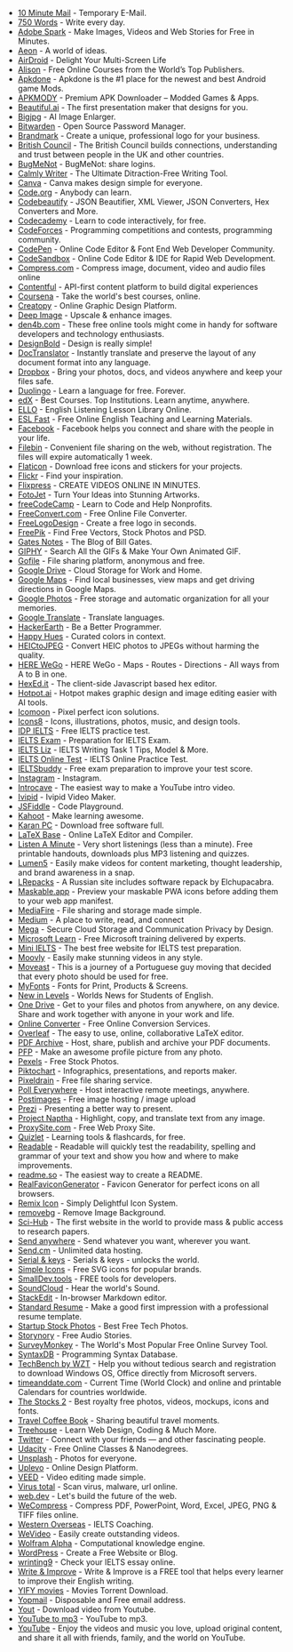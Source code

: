 - [10 Minute Mail](https://10minutemail.com/) - Temporary E-Mail.
- [750 Words](https://750words.com) - Write every day.
- [Adobe Spark](https://spark.adobe.com) - Make Images, Videos and Web Stories for Free in Minutes.
- [Aeon](https://aeon.co) - A world of ideas.
- [AirDroid](https://www.airdroid.com/en/) - Delight Your Multi-Screen Life
- [Alison](https://alison.com) - Free Online Courses from the World’s Top Publishers.
- [Apkdone](https://apkdone.com) - Apkdone is the #1 place for the newest and best Android game Mods.
- [APKMODY](https://apkmody.io) - Premium APK Downloader – Modded Games & Apps.
- [Beautiful.ai](https://www.beautiful.ai/) - The first presentation maker that designs for you.
- [Bigjpg](https://bigjpg.com/) - AI Image Enlarger.
- [Bitwarden](https://bitwarden.com) - Open Source Password Manager.
- [Brandmark](https://brandmark.io/) - Create a unique, professional logo for your business.
- [British Council](https://www.britishcouncil.org) - The British Council builds connections, understanding and trust between people in the UK and other countries.
- [BugMeNot](http://bugmenot.com) - BugMeNot: share logins.
- [Calmly Writer](https://www.calmlywriter.com) - The Ultimate Ditraction-Free Writing Tool.
- [Canva](https://www.canva.com) - Canva makes design simple for everyone.
- [Code.org](https://code.org) - Anybody can learn.
- [Codebeautify](https://codebeautify.org) - JSON Beautifier, XML Viewer, JSON Converters, Hex Converters and More.
- [Codecademy](https://www.codecademy.com) - Learn to code interactively, for free.
- [CodeForces](http://codeforces.com) - Programming competitions and contests, programming community.
- [CodePen](https://codepen.io) - Online Code Editor & Font End Web Developer Community.
- [CodeSandbox](https://codesandbox.io) - Online Code Editor & IDE for Rapid Web Development.
- [Compress.com](https://www.compresss.com) - Compress image, document, video and audio files online
- [Contentful](https://www.contentful.com) - API-first content platform to build digital experiences
- [Coursena](https://www.coursera.org) - Take the world's best courses, online.
- [Creatopy](https://www.creatopy.com) - Online Graphic Design Platform.
- [Deep Image](https://deep-image.ai/) - Upscale & enhance images.
- [den4b.com](http://www.den4b.com/tools) - These free online tools might come in handy for software developers and technology enthusiasts.
- [DesignBold](https://www.designbold.com) - Design is really simple!
- [DocTranslator](https://www.onlinedoctranslator.com/en/) - Instantly translate and preserve the layout of any document format into any language.
- [Dropbox](https://www.dropbox.com) - Bring your photos, docs, and videos anywhere and keep your files safe.
- [Duolingo](https://www.duolingo.com) - Learn a language for free. Forever.
- [edX](https://www.edx.org) - Best Courses. Top Institutions. Learn anytime, anywhere.
- [ELLO](https://elllo.org) - English Listening Lesson Library Online.
- [ESL Fast](https://www.eslfast.com) - Free Online English Teaching and Learning Materials.
- [Facebook](https://www.facebook.com) - Facebook helps you connect and share with the people in your life.
- [Filebin](https://filebin.net) - Convenient file sharing on the web, without registration. The files will expire automatically 1 week.
- [Flaticon](https://www.flaticon.com) - Download free icons and stickers for your projects.
- [Flickr](https://www.flickr.com) - Find your inspiration.
- [Flixpress](https://flixpress.com) - CREATE VIDEOS ONLINE IN MINUTES.
- [FotoJet](https://www.fotojet.com) - Turn Your Ideas into Stunning Artworks.
- [freeCodeCamp](https://www.freecodecamp.org/) - Learn to Code and Help Nonprofits.
- [FreeConvert.com](https://www.freeconvert.com) - Free Online File Converter.
- [FreeLogoDesign](https://www.freelogodesign.org) - Create a free logo in seconds.
- [FreePik](https://www.freepik.com) - Find Free Vectors, Stock Photos and PSD.
- [Gates Notes](https://www.gatesnotes.com) - The Blog of Bill Gates.
- [GIPHY](https://giphy.com) - Search All the GIFs & Make Your Own Animated GIF.
- [Gofile](https://gofile.io) - File sharing platform, anonymous and free.
- [Google Drive](https://www.google.com/drive/) - Cloud Storage for Work and Home.
- [Google Maps](https://www.google.com/maps/@?dg=dbrw&newdg=1) - Find local businesses, view maps and get driving directions in Google Maps.
- [Google Photos](https://www.google.com/photos/about/) - Free storage and automatic organization for all your memories.
- [Google Translate](https://translate.google.com) - Translate languages.
- [HackerEarth](https://www.hackerearth.com) - Be a Better Programmer.
- [Happy Hues](https://www.happyhues.co) - Curated colors in context.
- [HEICtoJPEG](https://heictojpg.com) - Convert HEIC photos to JPEGs without harming the quality.
- [HERE WeGo](https://wego.here.com) - HERE WeGo - Maps - Routes - Directions - All ways from A to B in one.
- [HexEd.it](https://hexed.it) - The client-side Javascript based hex editor.
- [Hotpot.ai](https://hotpot.ai/) - Hotpot makes graphic design and image editing easier with AI tools.
- [Icomoon](https://icomoon.io) - Pixel perfect icon solutions.
- [Icons8](https://icons8.com) - Icons, illustrations, photos, music, and design tools.
- [IDP IELTS](https://www.idpielts.me/free-ielts-practice-test/) - Free IELTS practice test.
- [IELTS Exam](https://www.english-exam.org/IELTS/) - Preparation for IELTS Exam.
- [IELTS Liz](https://ieltsliz.com) - IELTS Writing Task 1 Tips, Model & More.
- [IELTS Online Test](https://ieltsonlinetests.com) - IELTS Online Practice Test.
- [IELTSbuddy](https://www.ieltsbuddy.com) - Free exam preparation to improve your test score.
- [Instagram](https://www.instagram.com) - Instagram.
- [Introcave](https://intromaker.com/) - The easiest way to make a YouTube intro video.
- [Ivipid](https://ivipid.com) - Ivipid Video Maker.
- [JSFiddle](https://jsfiddle.net) - Code Playground.
- [Kahoot](https://kahoot.com) - Make learning awesome.
- [Karan PC](https://karanpc.com) - Download free software full.
- [LaTeX Base](https://latexbase.com) - Online LaTeX Editor and Compiler.
- [Listen A Minute](https://listenaminute.com) - Very short listenings (less than a minute). Free printable handouts, downloads plus MP3 listening and quizzes.
- [Lumen5](https://lumen5.com/) - Easily make videos for content marketing, thought leadership, and brand awareness in a snap.
- [LRepacks](https://lrepacks.net) - A Russian site includes software repack by Elchupacabra.
- [Maskable.app](https://maskable.app) - Preview your maskable PWA icons before adding them to your web app manifest.
- [MediaFire](https://www.mediafire.com) - File sharing and storage made simple.
- [Medium](https://medium.com) - A place to write, read, and connect
- [Mega](https://mega.io) - Secure Cloud Storage and Communication Privacy by Design.
- [Microsoft Learn](https://docs.microsoft.com/en-us/learn/) - Free Microsoft training delivered by experts.
- [Mini IELTS](https://mini-ielts.com/) - The best free website for IELTS test preparation.
- [Moovly](https://www.moovly.com) - Easily make stunning videos in any style.
- [Moveast](https://moveast.me) - This is a journey of a Portuguese guy moving that decided that every photo should be used for free.
- [MyFonts](https://www.myfonts.com/) - Fonts for Print, Products & Screens.
- [New in Levels](https://www.newsinlevels.com) - Worlds News for Students of English.
- [One Drive](https://onedrive.live.com) - Get to your files and photos from anywhere, on any device. Share and work together with anyone in your work and life.
- [Online Converter](https://www.onlineconverter.com) - Free Online Conversion Services.
- [Overleaf](https://www.overleaf.com) - The easy to use, online, collaborative LaTeX editor.
- [PDF Archive](https://www.pdf-archive.com) - Host, share, publish and archive your PDF documents.
- [PFP](https://pfpmaker.com/) - Make an awesome profile picture from any photo.
- [Pexels](https://www.pexels.com) -  Free Stock Photos.
- [Piktochart](https://piktochart.com) - Infographics, presentations, and reports maker.
- [Pixeldrain](https://pixeldrain.com) - Free file sharing service.
- [Poll Everywhere](https://www.polleverywhere.com) - Host interactive remote meetings, anywhere.
- [Postimages](https://postimages.org) - Free image hosting / image upload
- [Prezi](https://prezi.com) - Presenting a better way to present.
- [Project Naptha](https://projectnaptha.com) - Highlight, copy, and translate text from any image.
- [ProxySite.com](https://www.proxysite.com) - Free Web Proxy Site.
- [Quizlet](https://quizlet.com) - Learning tools & flashcards, for free.
- [Readable](https://readable.com) - Readable will quickly test the readability, spelling and grammar of your text and show you how and where to make improvements.
- [readme.so](https://readme.so) - The easiest way to create a README.
- [RealFaviconGenerator](https://realfavicongenerator.net/) - Favicon Generator for perfect icons on all browsers.
- [Remix Icon](https://remixicon.com) - Simply Delightful Icon System.
- [removebg](https://www.remove.bg) - Remove Image Background.
- [Sci-Hub](https://sci-hub.hkvisa.net/) - The first website in the world to provide mass & public access to research papers.
- [Send anywhere](https://send-anywhere.com) - Send whatever you want, wherever you want.
- [Send.cm](https://send.cm) - Unlimited data hosting.
- [Serial & keys](https://www.serials.ws) - Serials & keys - unlocks the world.
- [Simple Icons](https://simpleicons.org) - Free SVG icons for popular brands.
- [SmallDev.tools](https://smalldev.tools/) - FREE tools for developers.
- [SoundCloud](https://soundcloud.com) - Hear the world's Sound.
- [StackEdit](https://stackedit.io) - In-browser Markdown editor.
- [Standard Resume](https://standardresume.co) - Make a good first impression with a professional resume template.
- [Startup Stock Photos](https://startupstockphotos.com) - Best Free Tech Photos.
- [Storynory](https://www.storynory.com) - Free Audio Stories.
- [SurveyMonkey](https://www.surveymonkey.com) - The World's Most Popular Free Online Survey Tool.
- [SyntaxDB](https://syntaxdb.com) - Programming Syntax Database.
- [TechBench by WZT](https://tb.rg-adguard.net/public.php) - Help you without tedious search and registration to download Windows OS, Office directly from Microsoft servers.
- [timeanddate.com](https://www.timeanddate.com) - Current Time (World Clock) and online and printable Calendars for countries worldwide.
- [The Stocks 2](http://thestocks.im) - Best royalty free photos, videos, mockups, icons and fonts.
- [Travel Coffee Book](https://travelcoffeebook.com) - Sharing beautiful travel moments.
- [Treehouse](https://teamtreehouse.com) - Learn Web Design, Coding & Much More.
- [Twitter](https://twitter.com) - Connect with your friends — and other fascinating people.
- [Udacity](https://www.udacity.com) - Free Online Classes & Nanodegrees.
- [Unsplash](https://unsplash.com) - Photos for everyone.
- [Uplevo](https://www.uplevo.com/get-started) - Online Design Platform.
- [VEED](https://www.veed.io) - Video editing made simple.
- [Virus total](https://www.virustotal.com/gui/) - Scan virus, malware, url online.
- [web.dev](https://web.dev) - Let's build the future of the web.
- [WeCompress](https://www.wecompress.com/en) - Compress PDF, PowerPoint, Word, Excel, JPEG, PNG & TIFF files online.
- [Western Overseas](https://western-overseas.com) - IELTS Coaching.
- [WeVideo](https://www.wevideo.com) - Easily create outstanding videos.
- [Wolfram Alpha](https://www.wolframalpha.com) - Computational knowledge engine.
- [WordPress](https://wordpress.com) - Create a Free Website or Blog.
- [wrinting9](https://writing9.com) - Check your IELTS essay online.
- [Write & Improve](https://writeandimprove.com/) - Write & Improve is a FREE tool that helps every learner to improve their English writing.
- [YIFY movies](https://yts.mx) - Movies Torrent Download.
- [Yopmail](https://yopmail.com/en/) - Disposable and Free email address.
- [Yout](https://yout.com) - Download video from Youtube.
- [YouTube to mp3](https://ytmp3.cc) - YouTube to mp3.
- [YouTube](https://www.youtube.com) - Enjoy the videos and music you love, upload original content, and share it all with friends, family, and the world on YouTube.
